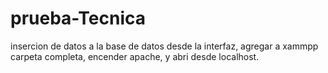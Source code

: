 # prueba-Tecnica
insercion de datos a la base de datos desde la interfaz, agregar a xammpp carpeta completa, encender apache, y abri desde localhost.

